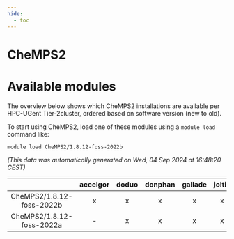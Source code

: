 ```yaml
---
hide:
  - toc
---
```


CheMPS2
=======

# Available modules


The overview below shows which CheMPS2 installations are available per HPC-UGent Tier-2cluster, ordered based on software version (new to old).

To start using CheMPS2, load one of these modules using a `module load` command like:

```shell
module load CheMPS2/1.8.12-foss-2022b
```

*(This data was automatically generated on Wed, 04 Sep 2024 at 16:48:20 CEST)*  

| |accelgor|doduo|donphan|gallade|joltik|shinx|skitty|
| :---: | :---: | :---: | :---: | :---: | :---: | :---: | :---: |
|CheMPS2/1.8.12-foss-2022b|x|x|x|x|x|-|x|
|CheMPS2/1.8.12-foss-2022a|-|x|x|x|x|-|x|
